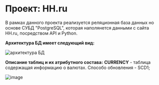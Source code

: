 # Проект: HH.ru

В рамках данного проекта реализуется реляционная база данных но основе СУБД "PostgreSQL", которая наполянется данными с сайта HH.ru, посредством API и Python.

**Архитектура БД имеет следующий вид:**

![архитектура БД](https://user-images.githubusercontent.com/123110865/233460105-7e5247c9-0077-422c-b0c3-7fddd16db7c6.png)

**Описание таблиц и их атрибутного состава:**
**CURRENCY** - таблица содержащая информацию о валютах. Способо обновления - SCD1;

![image](https://user-images.githubusercontent.com/123110865/233463879-97e73185-a20f-4f5f-80ce-5bf1bc37dfd7.png)


